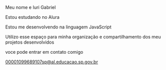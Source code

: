 Meu nome e Iuri Gabriel

Estou estudando no Alura

Estou me desenvolvendo na linguagem JavaScript

Utilizo esse espaço para minha organização e compartilhamento dos meu projetos desenvolvidos

voce pode entrar em contato comigo

00001099689107sp@al.educacao.sp.gov.br
